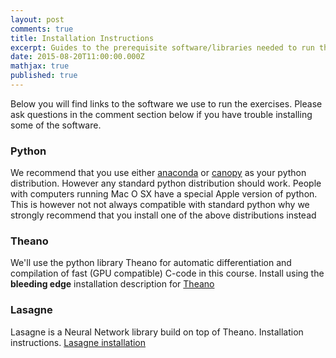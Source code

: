 ```yaml
---
layout: post
comments: true
title: Installation Instructions
excerpt: Guides to the prerequisite software/libraries needed to run the excercises
date: 2015-08-20T11:00:00.000Z
mathjax: true
published: true
---
```



Below you will find links to the software we use to run the exercises. Please ask questions in the comment section below if you have trouble installing some of the software.

### Python



We recommend that you use either [anaconda](http://continuum.io/downloads) or [canopy](https://store.enthought.com/downloads/) as your python distribution. However any standard python distribution should work. People with computers running Mac O
SX have a special Apple version of python. This is however not not always compatible with standard python why we strongly recommend that you install one of the above distributions instead

### Theano
We'll use the python library Theano for automatic differentiation and compilation of fast (GPU compatible) C-code in this course. Install using the **bleeding edge** installation description for [Theano](http://deeplearning.net/software/theano/install.html#bleeding-edge-install-instructions)

### Lasagne
Lasagne is a Neural Network library build on top of Theano. Installation instructions. [Lasagne installation](http://lasagne.readthedocs.org/en/latest/user/installation.html)

